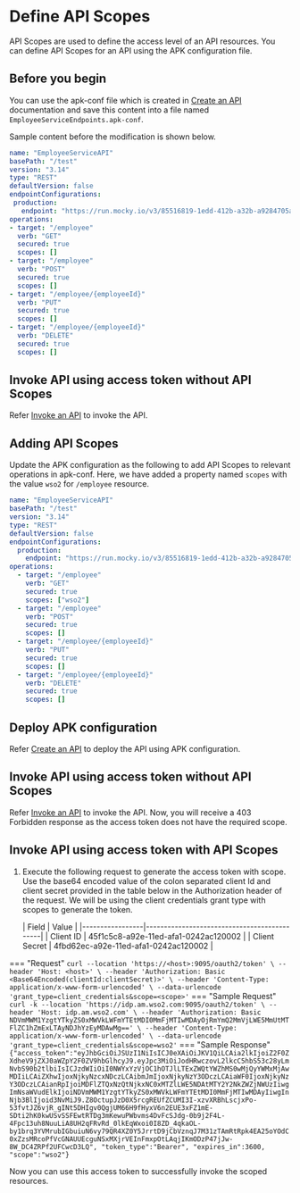 # Define API Scopes

API Scopes are used to define the access level of an API resources. You can define API Scopes for an API using the APK configuration file.

## Before you begin

You can use the apk-conf file which is created in [Create an API](../../get-started/quick-start-guide.md) documentation and save this content into a file named `EmployeeServiceEndpoints.apk-conf`.

Sample content before the modification is shown below.

   ```yaml
   name: "EmployeeServiceAPI"
   basePath: "/test"
   version: "3.14"
   type: "REST"
   defaultVersion: false
   endpointConfigurations:
    production:
      endpoint: "https://run.mocky.io/v3/85516819-1edd-412b-a32b-a9284705a0b4"
   operations:
   - target: "/employee"
     verb: "GET"
     secured: true
     scopes: []
   - target: "/employee"
     verb: "POST"
     secured: true
     scopes: []
   - target: "/employee/{employeeId}"
     verb: "PUT"
     secured: true
     scopes: []
   - target: "/employee/{employeeId}"
     verb: "DELETE"
     secured: true
     scopes: []
   ```
## Invoke API using access token without API Scopes
Refer [Invoke an API](../../get-started/quick-start-guide.md) to invoke the API.

## Adding API Scopes

Update the APK configuration as the following to add API Scopes to relevant operations in apk-conf. 
Here, we have added a property named `scopes` with the value `wso2` for `/employee` resource.

   ```yaml
   name: "EmployeeServiceAPI"
   basePath: "/test"
   version: "3.14"
   type: "REST"
   defaultVersion: false
   endpointConfigurations:
     production:
       endpoint: "https://run.mocky.io/v3/85516819-1edd-412b-a32b-a9284705a0b4"
   operations:
     - target: "/employee"
       verb: "GET"
       secured: true
       scopes: ["wso2"]
     - target: "/employee"
       verb: "POST"
       secured: true
       scopes: []
     - target: "/employee/{employeeId}"
       verb: "PUT"
       secured: true
       scopes: []
     - target: "/employee/{employeeId}"
       verb: "DELETE"
       secured: true
       scopes: []
   ```

## Deploy APK configuration

Refer [Create an API](../../get-started/quick-start-guide.md) to deploy the API using APK configuration.

## Invoke API using access token without API Scopes
Refer [Invoke an API](../../get-started/quick-start-guide.md) to invoke the API. Now, you will receive a 403 Forbidden response as the access token does not have the required scope.

## Invoke API using access token with API Scopes

1. Execute the following request to generate the access token with scope. Use the base64 encoded value of the colon separated client Id and client secret provided in the table below in the Authorization header of the request. We will be using the client credentials grant type with scopes to generate the token.

   |    Field        |                    Value                    |
       |-----------------|---------------------------------------------|
   | Client ID       | 45f1c5c8-a92e-11ed-afa1-0242ac120002        |
   | Client Secret   | 4fbd62ec-a92e-11ed-afa1-0242ac120002        |

=== "Request"
    ```
       curl --location 'https://<host>:9095/oauth2/token' \
       --header 'Host: <host>' \
       --header 'Authorization: Basic <Base64Encoded(clientId:clientSecret)>' \
       --header 'Content-Type: application/x-www-form-urlencoded' \
       --data-urlencode 'grant_type=client_credentials&scope=<scope>'
    ```
=== "Sample Request"
    ```
        curl -k --location 'https://idp.am.wso2.com:9095/oauth2/token' \
        --header 'Host: idp.am.wso2.com' \
        --header 'Authorization: Basic NDVmMWM1YzgtYTkyZS0xMWVkLWFmYTEtMDI0MmFjMTIwMDAyOjRmYmQ2MmVjLWE5MmUtMTFlZC1hZmExLTAyNDJhYzEyMDAwMg==' \
        --header 'Content-Type: application/x-www-form-urlencoded' \
        --data-urlencode 'grant_type=client_credentials&scope=wso2'
    ```
=== "Sample Response"
    ```
        {"access_token":"eyJhbGciOiJSUzI1NiIsICJ0eXAiOiJKV1QiLCAia2lkIjoiZ2F0ZXdheV9jZXJ0aWZpY2F0ZV9hbGlhcyJ9.eyJpc3MiOiJodHRwczovL2lkcC5hbS53c28yLmNvbS90b2tlbiIsICJzdWIiOiI0NWYxYzVjOC1hOTJlLTExZWQtYWZhMS0wMjQyYWMxMjAwMDIiLCAiZXhwIjoxNjkyNzcxNDczLCAibmJmIjoxNjkyNzY3ODczLCAiaWF0IjoxNjkyNzY3ODczLCAianRpIjoiMDFlZTQxNzQtNjkxNC0xMTZlLWE5NDAtMTY2Y2NkZWZjNWUzIiwgImNsaWVudElkIjoiNDVmMWM1YzgtYTkyZS0xMWVkLWFmYTEtMDI0MmFjMTIwMDAyIiwgInNjb3BlIjoid3NvMiJ9.Z8OctupJzD0X5rcgREUfZCUMI3I-xzvXRBhLscjxPo-53fvtJZ6vjR_gINt5DHIgv0QgjUM66H9fHyxV6n2EUE3xFZ1mE-SDti2hK0kwUSvSSFEwtRTDg3mKewuPWbvms4DvFcSJdg-0b9j2F4L-4Fpc13uh8NuuLiA8UH2qFRvRd_0lkEqWxoi0I8ZD_4qkaOL-by1brq3YVMrubIGbuiuN6vy79QR4XZ0Y5JrrtD9jCbVznqJ7M31zTAmRtRpk4EA25oYOdC0xZzsMRcoPfVcGNAUUEcguNSxMXjrVEInFmxpOtLAqjIKmODzP47jJw-8W_DC4ZRPf2UFCwcD3LQ", "token_type":"Bearer", "expires_in":3600, "scope":"wso2"}
    ```

Now you can use this access token to successfully invoke the scoped resources.

